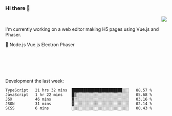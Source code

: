 ### Hi there 👋

<img align="right" src="https://github-readme-stats.vercel.app/api?username=jasonpanggo"/>

<br>
<p align="left">
I'm currently working on a web editor making H5 pages using Vue.js and Phaser.
</p>
<p align="left">
📖 Node.js Vue.js Electron Phaser
</p>
<br>
<br>
<br>
<br>

Development the last week:
<!--START_SECTION:waka-->
```text
TypeScript   21 hrs 32 mins  ██████████████████████░░░   88.57 % 
JavaScript   1 hr 22 mins    █▒░░░░░░░░░░░░░░░░░░░░░░░   05.68 % 
JSX          46 mins         ▓░░░░░░░░░░░░░░░░░░░░░░░░   03.16 % 
JSON         31 mins         ▓░░░░░░░░░░░░░░░░░░░░░░░░   02.14 % 
SCSS         6 mins          ░░░░░░░░░░░░░░░░░░░░░░░░░   00.43 % 
```
<!--END_SECTION:waka-->

<!--
**JASONPANGGO/jasonpanggo** is a ✨ _special_ ✨ repository because its `README.md` (this file) appears on your GitHub profile.

Here are some ideas to get you started:

- 🔭 I’m currently working on ...
- 🌱 I’m currently learning ...
- 👯 I’m looking to collaborate on ...
- 🤔 I’m looking for help with ...
- 💬 Ask me about ...
- 📫 How to reach me: ...
- 😄 Pronouns: ...
- ⚡ Fun fact: ...
-->

